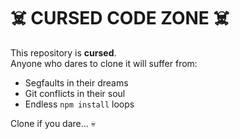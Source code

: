 
# ☠️ CURSED CODE ZONE ☠️
This repository is **cursed**.  
Anyone who dares to clone it will suffer from:  
- Segfaults in their dreams  
- Git conflicts in their soul  
- Endless `npm install` loops  

Clone if you dare... 💀
